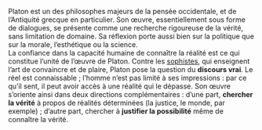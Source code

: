 
Platon est un des philosophes majeurs de la pensée occidentale, et de l’Antiquité grecque en particulier. Son œuvre, essentiellement sous forme de dialogues, se présente comme une recherche rigoureuse de la vérité, sans limitation de domaine. Sa réflexion porte aussi bien sur la politique que sur la morale, l’esthétique ou la science.  
La confiance dans la capacité humaine de connaître la réalité est ce qui constitue l’unité de l’œuvre de Platon. Contre les [sophistes](https://www.larousse.fr/encyclopedie/divers/sophiste/178859), qui enseignent l’art de convaincre et de plaire, Platon pose la question du **discours vrai**. Le réel est connaissable ; l’homme n’est pas limité à ses impressions : par ce qu’il sent, il peut avoir accès à une réalité qui le dépasse. Son œuvre s’oriente ainsi dans deux directions complémentaires : d’une part, **chercher la vérité** à propos de réalités déterminées (la justice, le monde, par exemple) ; d’autre part, chercher à **justifier la possibilité** même de connaître la vérité.